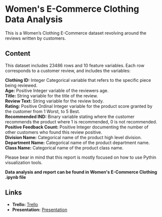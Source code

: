 # **Women's E-Commerce Clothing Data Analysis** <br>
This is a Women’s Clothing E-Commerce dataset revolving around the reviews written by customers.

## **Content**<br>
This dataset includes 23486 rows and 10 feature variables. Each row corresponds to a customer review, and includes the variables:<br>

**Clothing ID:** Integer Categorical variable that refers to the specific piece being reviewed.<br>
**Age:** Positive Integer variable of the reviewers age.<br>
**Title:** String variable for the title of the review.<br>
**Review Text:** String variable for the review body.<br>
**Rating:** Positive Ordinal Integer variable for the product score granted by the customer from 1 Worst, to 5 Best.<br>
**Recommended IND:** Binary variable stating where the customer recommends the product where 1 is recommended, 0 is not recommended.<br>
**Positive Feedback Count:** Positive Integer documenting the number of other customers who found this review positive.<br>
**Division Name:** Categorical name of the product high level division.<br>
**Department Name:** Categorical name of the product department name.<br>
**Class Name:** Categorical name of the product class name.<br>

Please bear in mind that this report is mostly focused on how to use Pythin visualization tools.<br>

**Data analysis and report can be found in Women's E-Commerce Clothing .ipynb file** 

## **Links**
- **Trello:** [Trello](https://trello.com/b/rU56XUNb/womens-e-commerce-clothing)
- **Presentation:** [Presentation](https://docs.google.com/presentation/d/1J2xE93fW6hDuRbb0YOTuN5hVM-VZGfz5iRrFlnaxPA4/edit#slide=id.g9b308ab400_0_112)


